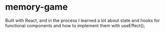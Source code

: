 # memory-game

Built with React, and in the process I learned a lot about state and hooks for functional components and how to implement them with useEffect();